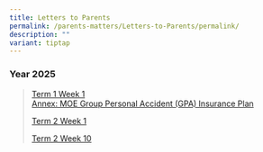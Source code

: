```yaml
---
title: Letters to Parents
permalink: /parents-matters/Letters-to-Parents/permalink/
description: ""
variant: tiptap
---
```

<h3><strong>Year 2025</strong></h3>
<blockquote>
<p><a href="/files/Parents Matter/2025/Letter_to_Parents_2025__Start_of_Year__2_Jan_25.pdf" rel="noopener nofollow" target="_blank">Term 1 Week 1</a>
<br><a href="/files/Parents Matter/2025/16__GPA_Product_Fact_Sheet__Year_2025_.pdf" rel="noopener nofollow" target="_blank">Annex: MOE Group Personal Accident (GPA) Insurance Plan</a>
</p>
<p><a href="/files/Parents Matter/2025/Letter_to_Parents__T2_W1__2025.pdf" rel="noopener nofollow" target="_blank">Term 2 Week 1</a>
</p>
<p><a href="/files/Parents Matter/2025/Letter_to_Parents__T2_W10__26_May_25.pdf" rel="noopener nofollow" target="_blank">Term 2 Week 10</a>
</p>
<h3></h3>
</blockquote>
<p></p>